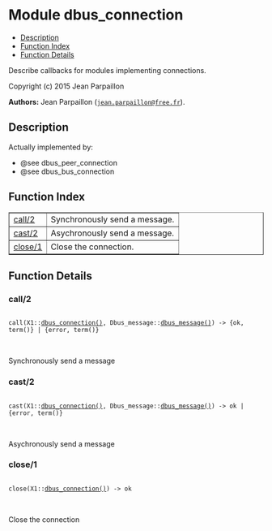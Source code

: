 

# Module dbus_connection #
* [Description](#description)
* [Function Index](#index)
* [Function Details](#functions)

Describe callbacks for modules implementing connections.

Copyright (c) 2015 Jean Parpaillon

__Authors:__ Jean Parpaillon ([`jean.parpaillon@free.fr`](mailto:jean.parpaillon@free.fr)).

<a name="description"></a>

## Description ##
Actually implemented by:
* @see dbus_peer_connection
* @see dbus_bus_connection
<a name="index"></a>

## Function Index ##


<table width="100%" border="1" cellspacing="0" cellpadding="2" summary="function index"><tr><td valign="top"><a href="#call-2">call/2</a></td><td>Synchronously send a message.</td></tr><tr><td valign="top"><a href="#cast-2">cast/2</a></td><td>Asychronously send a message.</td></tr><tr><td valign="top"><a href="#close-1">close/1</a></td><td>Close the connection.</td></tr></table>


<a name="functions"></a>

## Function Details ##

<a name="call-2"></a>

### call/2 ###

<pre><code>
call(X1::<a href="#type-dbus_connection">dbus_connection()</a>, Dbus_message::<a href="#type-dbus_message">dbus_message()</a>) -&gt; {ok, term()} | {error, term()}
</code></pre>
<br />

Synchronously send a message

<a name="cast-2"></a>

### cast/2 ###

<pre><code>
cast(X1::<a href="#type-dbus_connection">dbus_connection()</a>, Dbus_message::<a href="#type-dbus_message">dbus_message()</a>) -&gt; ok | {error, term()}
</code></pre>
<br />

Asychronously send a message

<a name="close-1"></a>

### close/1 ###

<pre><code>
close(X1::<a href="#type-dbus_connection">dbus_connection()</a>) -&gt; ok
</code></pre>
<br />

Close the connection

